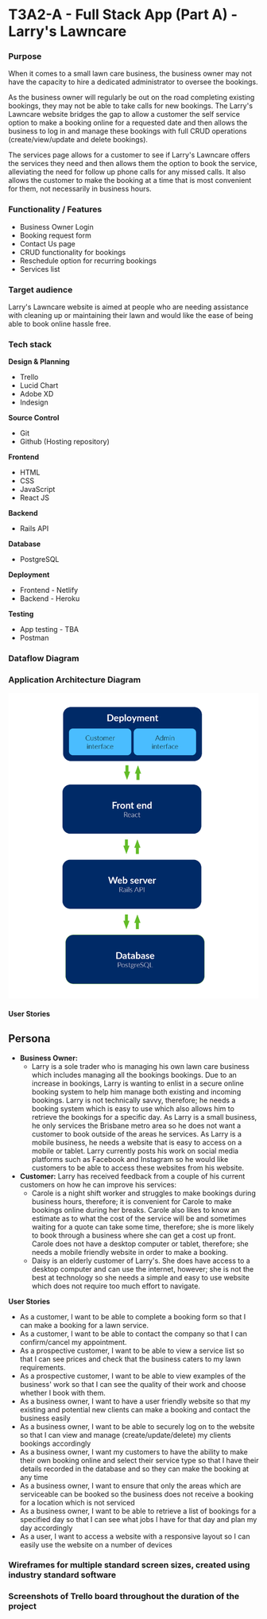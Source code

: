 # T3A2-A - Full Stack App (Part A) - Larry's Lawncare

### Purpose
When it comes to a small lawn care business, the business owner may not have the capacity to hire a dedicated administrator to oversee the bookings.  
  
As the business owner will regularly be out on the road completing existing bookings, they may not be able to take calls for new bookings. The Larry's Lawncare website bridges the gap to allow a customer the self service option to make a booking online for a requested date and then allows the business to log in and manage these bookings with full CRUD operations (create/view/update and delete bookings).

The services page allows for a customer to see if Larry's Lawncare offers the services they need and then allows them the option to book the service, alleviating the need for follow up phone calls for any missed calls. It also allows the customer to make the booking at a time that is most convenient for them, not necessarily in business hours.

### Functionality / Features
* Business Owner Login
* Booking request form
* Contact Us page
* CRUD functionality for bookings
* Reschedule option for recurring bookings 
* Services list

### Target audience
Larry's Lawncare website is aimed at people who are needing assistance with cleaning up or maintaining their lawn and would like the ease of being able to book online hassle free.

### Tech stack

**Design & Planning**
* Trello
* Lucid Chart
* Adobe XD
* Indesign

**Source Control**
* Git
* Github (Hosting repository)

**Frontend**
* HTML
* CSS
* JavaScript
* React JS

**Backend**
* Rails API

**Database**
* PostgreSQL

**Deployment**
* Frontend - Netlify
* Backend - Heroku

**Testing**
* App testing - TBA
* Postman

### Dataflow Diagram



### Application Architecture Diagram
![Application Architecture Diagram](/docs/AppArchitectureDiagram.png)


#### User Stories

## Persona
* **Business Owner:**
    * Larry is a sole trader who is managing his own lawn care business which includes managing all the bookings bookings. Due to an increase in bookings, Larry is wanting to enlist in a secure online booking system to help him manage both existing and incoming bookings. Larry is not technically savvy, therefore; he needs a booking system which is easy to use which also allows him to retrieve the bookings for a specific day. As Larry is a small business, he only services the Brisbane metro area so he does not want a customer to book outside of the areas he services. As Larry is a mobile business, he needs a website that is easy to access on a mobile or tablet. Larry currently posts his work on social media platforms such as Facebook and Instagram so he would like customers to be able to access these websites from his website.
* **Customer:** 
    Larry has received feedback from a couple of his current customers on how he can improve his services:
    * Carole is a night shift worker and struggles to make bookings during business hours, therefore; it is convenient for Carole to make bookings online during her breaks. Carole also likes to know an estimate as to what the cost of the service will be and sometimes waiting for a quote can take some time, therefore; she is more likely to book through a business where she can get a cost up front. Carole does not have a desktop computer or tablet, therefore; she needs a mobile friendly website in order to make a booking.
    * Daisy is an elderly customer of Larry's. She does have access to a desktop computer and can use the internet, however; she is not the best at technology so she needs a simple and easy to use website which does not require too much effort to navigate.


**User Stories**
* As a customer, I want to be able to complete a booking form so that I can make a booking for a lawn service.
* As a customer, I want to be able to contact the company so that I can confirm/cancel my appointment.
* As a prospective customer, I want to be able to view a service list so that I can see prices and check that the business caters to my lawn requirements.
* As a prospective customer, I want to be able to view examples of the business' work so that I can see the quality of their work and choose whether I book with them.
* As a business owner, I want to have a user friendly website so that my existing and potential new clients can make a booking and contact the business easily
* As a business owner, I want to be able to securely log on to the website so that I can view and manage (create/update/delete) my clients bookings accordingly
* As a business owner, I want my customers to have the ability to make their own booking online and select their service type so that I have their details recorded in the database and so they can make the booking at any time
* As a business owner, I want to ensure that only the areas which are serviceable can be booked so the business does not receive a booking for a location which is not serviced
* As a business owner, I want to be able to retrieve a list of bookings for a specified day so that I can see what jobs I have for that day and plan my day accordingly
* As a user, I want to access a website with a responsive layout so I can easily use the website on a number of devices

### Wireframes for multiple standard screen sizes, created using industry standard software



### Screenshots of Trello board throughout the duration of the project